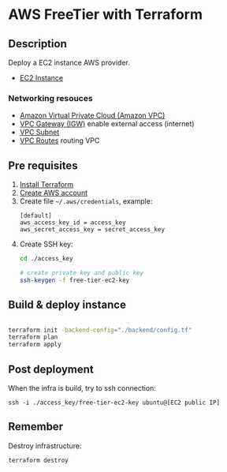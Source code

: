 # AWS FreeTier with Terraform


## Description

Deploy a EC2 instance AWS provider.

* [EC2 Instance](https://docs.aws.amazon.com/es_es/AWSEC2/latest/UserGuide/concepts.html)

### Networking resouces

* [Amazon Virtual Private Cloud (Amazon VPC)](https://docs.aws.amazon.com/es_es/vpc/latest/userguide/what-is-amazon-vpc.html)
* [VPC Gateway (IGW)](https://docs.aws.amazon.com/es_es/vpc/latest/userguide/VPC_Internet_Gateway.html) enable external access (internet)
* [VPC Subnet](https://docs.aws.amazon.com/es_es/vpc/latest/userguide/working-with-vpcs.html#AddaSubnet)
* [VPC Routes](https://docs.aws.amazon.com/es_es/vpc/latest/userguide/VPC_Route_Tables.html) routing VPC


## Pre requisites

1. [Install Terraform](https://learn.hashicorp.com/terraform/getting-started/install.html)
2. [Create AWS account](https://docs.aws.amazon.com/es_es/organizations/latest/userguide/orgs_manage_accounts_create.html)
3. Create file `~/.aws/credentials`, example:
   ```text
   [default]
   aws_access_key_id = access_key
   aws_secret_access_key = secret_access_key 
   ```
4. Create SSH key:
   ```bash
   cd ./access_key

   # create private key and public key
   ssh-keygen -f free-tier-ec2-key
   ``` 

## Build & deploy instance
```bash

terraform init -backend-config="./backend/config.tf"
terraform plan
terraform apply

```
## Post deployment

When the infra is build, try to ssh connection:

`ssh -i ./access_key/free-tier-ec2-key ubuntu@[EC2 public IP]`

## Remember

Destroy infrastructure:

`terraform destroy`